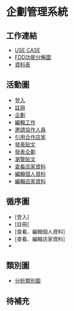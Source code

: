 # 企劃管理系統
## 工作連結
- [USE CASE](https://online.visual-paradigm.com/share.jsp?id=313330363836372d39)
- [FDD功能分解圖](https://app.diagrams.net/#G1GKiTAp0DL5JkGzfQlaD6uhWOmos8Pfeu)
- [資料表](https://online.visual-paradigm.com/share.jsp?id=313331303432302d36)
## 活動圖
- [登入](https://online.visual-paradigm.com/share.jsp?id=313235323933372d32)
- [註冊](https://online.visual-paradigm.com/share.jsp?id=313235323933372d31)
- [企劃](https://online.visual-paradigm.com/share.jsp?id=313235323933372d35)
- [編輯工作](https://online.visual-paradigm.com/share.jsp?id=313235323933372d36)
- [邀請協作人員](https://online.visual-paradigm.com/share.jsp?id=313939343439322d31)
- [引用合作店家](https://online.visual-paradigm.com/share.jsp?id=313939343439322d32)
- [發表貼文](https://online.visual-paradigm.com/share.jsp?id=313939343439322d33)
- [發表企劃](https://online.visual-paradigm.com/share.jsp?id=313330363836372d3132)
- [瀏覽貼文](https://online.visual-paradigm.com/share.jsp?id=313330363836372d3133)
- [查看店家資料](https://online.visual-paradigm.com/share.jsp?id=313937373334352d31)
- [編輯個人資料](https://online.visual-paradigm.com/share.jsp?id=313937373334352d32)
- [編輯店家資料](https://online.visual-paradigm.com/share.jsp?id=313937373334352d33)
## 循序圖
- [登入]
- [註冊]
- [查看、編輯個人資料]
- [查看、編輯店家資料]
- 
## 類別圖
- [分析類別圖](https://online.visual-paradigm.com/share.jsp?id=313937373334352d34)
## 待補充
